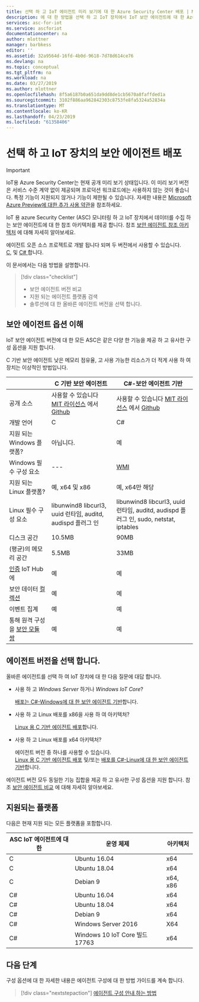 ```yaml
---
title: 선택 하 고 IoT 에이전트 미리 보기에 대 한 Azure Security Center 배포 | Microsoft Docs
description: 에 대 한 방법을 선택 하 고 IoT 장치에서 IoT 보안 에이전트에 대 한 Azure Security Center 배포에 대해 알아봅니다.
services: asc-for-iot
ms.service: ascforiot
documentationcenter: na
author: mlottner
manager: barbkess
editor: ''
ms.assetid: 32a9564d-16fd-4b0d-9618-7d78d614ce76
ms.devlang: na
ms.topic: conceptual
ms.tgt_pltfrm: na
ms.workload: na
ms.date: 03/27/2019
ms.author: mlottner
ms.openlocfilehash: 8f5a6187b0a651da9dd8de1cb5670a8faffded1a
ms.sourcegitcommit: 3102f886aa962842303c8753fe8fa5324a52834a
ms.translationtype: MT
ms.contentlocale: ko-KR
ms.lasthandoff: 04/23/2019
ms.locfileid: "61358406"
---
```

# <a name="select-and-deploy-a-security-agent-on-your-iot-device"></a>선택 하 고 IoT 장치의 보안 에이전트 배포

> [!IMPORTANT]
> IoT용 Azure Security Center는 현재 공개 미리 보기 상태입니다.
> 이 미리 보기 버전은 서비스 수준 계약 없이 제공되며 프로덕션 워크로드에는 사용하지 않는 것이 좋습니다. 특정 기능이 지원되지 않거나 기능이 제한될 수 있습니다. 자세한 내용은 [Microsoft Azure Preview에 대한 추가 사용 약관](https://azure.microsoft.com/support/legal/preview-supplemental-terms/)을 참조하세요.

IoT 용 azure Security Center (ASC) 모니터링 하 고 IoT 장치에서 데이터를 수집 하는 보안 에이전트에 대 한 참조 아키텍처를 제공 합니다.
참조 [보안 에이전트 참조 아키텍처](security-agent-architecture.md) 에 대해 자세히 알아보세요.

에이전트 오픈 소스 프로젝트로 개발 됩니다 되며 두 버전에서 사용할 수 있습니다. <br> [C](https://aka.ms/iot-security-github-c), 및 [ C# ](https://aka.ms/iot-security-github-cs)합니다.

이 문서에서는 다음 방법을 설명합니다. 
> [!div class="checklist"]
> * 보안 에이전트 버전 비교
> * 지원 되는 에이전트 플랫폼 검색
> * 솔루션에 대 한 올바른 에이전트 버전을 선택 합니다.

## <a name="understand-security-agent-options"></a>보안 에이전트 옵션 이해

IoT 보안 에이전트 버전에 대 한 모든 ASC은 같은 다양 한 기능을 제공 하 고 유사한 구성 옵션을 지원 합니다. 

C 기반 보안 에이전트 낮은 메모리 점유율, 고 사용 가능한 리소스가 더 적게 사용 하 여 장치는 이상적인 방법입니다. 

|     | C 기반 보안 에이전트 | C#-보안 에이전트 기반 |
| --- | ----------- | --------- |
| 공개 소스 | 사용할 수 있습니다 [MIT 라이선스](https://en.wikipedia.org/wiki/MIT_License) 에서 [Github](https://aka.ms/iot-security-github-cs) | 사용할 수 있습니다 [MIT 라이선스](https://en.wikipedia.org/wiki/MIT_License) 에서 [Github](https://aka.ms/iot-security-github-c) |
| 개발 언어    | C | C# |
| 지원 되는 Windows 플랫폼? | 아닙니다. | 예 |
| Windows 필수 구성 요소 | --- | [WMI](https://docs.microsoft.com/en-us/windows/desktop/wmisdk/) |
| 지원 되는 Linux 플랫폼? | 예, x64 및 x86 | 예, x64만 해당 |
| Linux 필수 구성 요소 | libunwind8 libcurl3, uuid 런타임, auditd, audispd 플러그 인 | libunwind8 libcurl3, uuid 런타임, auditd, audispd 플러그 인, sudo, netstat, iptables |
| 디스크 공간 | 10.5MB | 90MB |
| (평균)의 메모리 공간 | 5.5MB | 33MB |
| [인증](concept-security-agent-authentication-methods.md) IoT Hub에 | 예 | 예 |
| 보안 데이터 [컬렉션](how-to-agent-configuration.md#supported-security-events) | 예 | 예 |
| 이벤트 집계 | 예 | 예 |
| 통해 원격 구성을 [보안 모듈 쌍](concept-security-module.md) | 예 | 예 |


## <a name="choose-an-agent-flavor"></a>에이전트 버전을 선택 합니다. 

올바른 에이전트를 선택 하 여 IoT 장치에 대 한 다음 질문에 대답 합니다.

- 사용 하 고 _Windows Server_ 하거나 _Windows IoT Core_? 

    [배포는 C#-Windows에 대 한 보안 에이전트 기반](how-to-deploy-windows-cs.md)합니다.

- 사용 하 고 Linux 배포를 x86을 사용 하 여 아키텍처? 

    [Linux 용 C 기반 에이전트 배포](how-to-deploy-linux-c.md)합니다.

- 사용 하 고 Linux 배포를 x64 아키텍처?

    에이전트 버전 중 하나를 사용할 수 있습니다. <br>
    [Linux 용 C 기반 에이전트 배포](how-to-deploy-linux-c.md) 및/또는 [배포를 C#-Linux에 대 한 보안 에이전트 기반](how-to-deploy-linux-cs.md)합니다.

에이전트 버전 모두 동일한 기능 집합을 제공 하 고 유사한 구성 옵션을 지원 합니다.
참조 [보안 에이전트 비교](how-to-deploy-agent.md#understand-security-agent-options) 에 대해 자세히 알아보세요.

## <a name="supported-platforms"></a>지원되는 플랫폼

다음은 현재 지원 되는 모든 플랫폼을 포함합니다.

|ASC IoT 에이전트에 대 한 |운영 체제 |아키텍처 |
|--------------|------------|--------------|
|C|Ubuntu 16.04 |   x64|
|C|Ubuntu 18.04 |   x64|
|C|Debian 9 |   x64, x86|
|C#|Ubuntu 16.04    |x64|
|C#|Ubuntu 18.04    |x64|
|C#|Debian 9    |x64|
|C#|Windows Server 2016|    X64|
|C#|Windows 10 IoT Core 빌드 17763 |x64|

## <a name="next-steps"></a>다음 단계

구성 옵션에 대 한 자세한 내용은 에이전트 구성에 대 한 방법 가이드를 계속 합니다. 
> [!div class="nextstepaction"]
> [에이전트 구성 안내 하는 방법](./how-to-agent-configuration.md)
